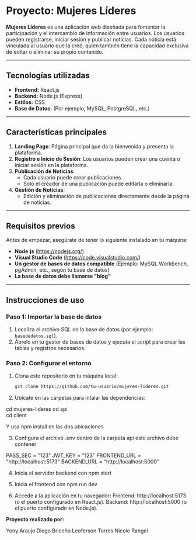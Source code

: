 # Proyecto: Mujeres Líderes  

**Mujeres Líderes** es una aplicación web diseñada para fomentar la participación y el intercambio de información entre usuarios. Los usuarios pueden registrarse, iniciar sesión y publicar noticias. Cada noticia está vinculada al usuario que la creó, quien también tiene la capacidad exclusiva de editar o eliminar su propio contenido.

---

## **Tecnologías utilizadas**  

- **Frontend:** React.js  
- **Backend:** Node.js (Express)  
- **Estilos:** CSS  
- **Base de Datos:** (Por ejemplo, MySQL, PostgreSQL, etc.)  

---

## **Características principales**  

1. **Landing Page**: Página principal que da la bienvenida y presenta la plataforma.  
2. **Registro e Inicio de Sesión**: Los usuarios pueden crear una cuenta o iniciar sesión en la plataforma.  
3. **Publicación de Noticias**:  
   - Cada usuario puede crear publicaciones.  
   - Solo el creador de una publicación puede editarla o eliminarla.  
4. **Gestión de Noticias**:  
   - Edición y eliminación de publicaciones directamente desde la página de noticias.  

---

## **Requisitos previos**  

Antes de empezar, asegúrate de tener lo siguiente instalado en tu máquina:  

- **Node.js** (https://nodejs.org/)  
- **Visual Studio Code** (https://code.visualstudio.com/)  
- **Un gestor de bases de datos compatible** (Ejemplo: MySQL Workbench, pgAdmin, etc., según tu base de datos)
- **La base de datos debe llamarse "blog"**  

---

## **Instrucciones de uso**  

### **Paso 1: Importar la base de datos**  

1. Localiza el archivo SQL de la base de datos (por ejemplo: `basededatos.sql`).  
2. Ábrelo en tu gestor de bases de datos y ejecuta el script para crear las tablas y registros necesarios.  

### **Paso 2: Configurar el entorno**  

1. Clona este repositorio en tu máquina local:  
   ```bash  
   git clone https://github.com/tu-usuario/mujeres-lideres.git  

2. Ubicate en las carpetas para intalar las dependencias:

cd mujeres-lideres
cd api  
cd client

Y usa npm install en las dos ubicaciones

3. Configura el archivo .env dentro de la carpeta api este archivo debe contener

PASS_SEC = "123"
JWT_KEY = "123"
FRONTEND_URL = "http://localhost:5173"
BACKEND_URL = "http://localhost:5000"

4. Inicia el servidor backend con npm start
5. Inicia el frontend con npm run dev

4. Accede a la aplicación en tu navegador:
Frontend: http://localhost:5173 (o el puerto configurado en React.js).
Backend: http://localhost:5000 (o el puerto configurado en Node.js).

**Proyecto realizado por:**

Yony Araujo
Diego Briceño
Leoferson Torres
Nicole Rangel
